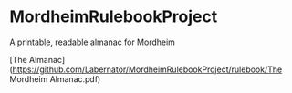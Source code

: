 # MordheimRulebookProject
A printable, readable almanac for Mordheim

[The Almanac](https://github.com/Labernator/MordheimRulebookProject/rulebook/The Mordheim Almanac.pdf)
